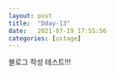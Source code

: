 ```yaml
---
layout: post
title:  "Dday-13"
date:   2021-07-19 17:55:56
categories: [ustage]
---
```


블로그 작성 테스트!!!
